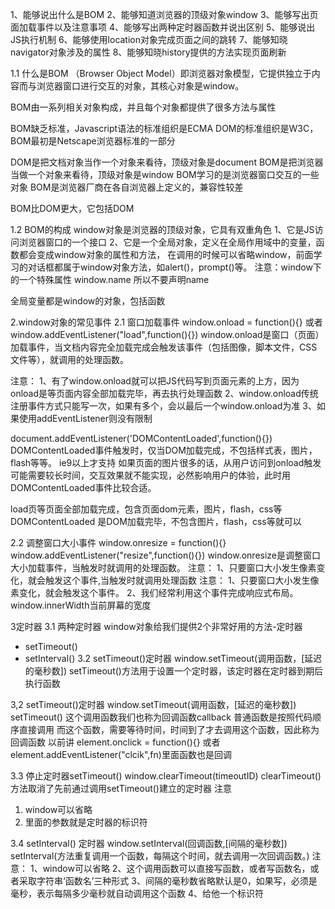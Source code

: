 1、能够说出什么是BOM
2、能够知道浏览器的顶级对象window
3、能够写出页面加载事件以及注意事项
4、能够写出两种定时器函数并说出区别
5、能够说出JS执行机制
6、能够使用location对象完成页面之间的跳转
7、能够知晓navigator对象涉及的属性
8、能够知晓history提供的方法实现页面刷新

1.1 什么是BOM 
（Browser Object Model）即浏览器对象模型，它提供独立于内容而与浏览器窗口进行交互的对象，其核心对象是window。

BOM由一系列相关对象构成，并且每个对象都提供了很多方法与属性

BOM缺乏标准，Javascript语法的标准组织是ECMA DOM的标准组织是W3C，BOM最初是Netscape浏览器标准的一部分

DOM是把文档对象当作一个对象来看待，顶级对象是document
BOM是把浏览器当做一个对象来看待，顶级对象是window
BOM学习的是浏览器窗口交互的一些对象
BOM是浏览器厂商在各自浏览器上定义的，兼容性较差

BOM比DOM更大，它包括DOM

1.2 BOM的构成
window对象是浏览器的顶级对象，它具有双重角色
1、它是JS访问浏览器窗口的一个接口
2、它是一个全局对象，定义在全局作用域中的变量，函数都会变成window对象的属性和方法，
在调用的时候可以省略window，前面学习的对话框都属于window对象方法，如alert()，prompt()等。
注意：window下的一个特殊属性 window.name
所以不要声明name

全局变量都是window的对象，包括函数

2.window对象的常见事件
2.1 窗口加载事件
window.onload = function(){}
或者
window.addEventListener("load",function(){})
window.onload是窗口（页面）加载事件，当文档内容完全加载完成会触发该事件（包括图像，脚本文件，CSS文件等），就调用的处理函数。

注意：
1、有了window.onload就可以把JS代码写到页面元素的上方，因为onload是等页面内容全部加载完毕，再去执行处理函数
2、window.onload传统注册事件方式只能写一次，如果有多个，会以最后一个window.onload为准
3、如果使用addEventListener则没有限制

document.addEventListener('DOMContentLoaded',function(){})
DOMContentLoaded事件触发时，仅当DOM加载完成，不包括样式表，图片，flash等等。
ie9以上才支持
如果页面的图片很多的话，从用户访问到onload触发可能需要较长时间，交互效果就不能实现，必然影响用户的体验，此时用DOMContentLoaded事件比较合适。

load页等页面全部加载完成，包含页面dom元素，图片，flash，css等
DOMContentLoaded 是DOM加载完毕，不包含图片，flash，css等就可以

2.2 调整窗口大小事件
window.onresize = function(){}
window.addEventListener("resize",function(){})
window.onresize是调整窗口大小加载事件，当触发时就调用的处理函数。
注意：
1、只要窗口大小发生像素变化，就会触发这个事件,当触发时就调用处理函数
注意：
1、只要窗口大小发生像素变化，就会触发这个事件。
2、我们经常利用这个事件完成响应式布局。window.innerWidth当前屏幕的宽度

3定时器
3.1 两种定时器
window对象给我们提供2个非常好用的方法-定时器
- setTimeout()
- setInterval()
3.2 setTimeout()定时器
window.setTimeout(调用函数，[延迟的毫秒数])
setTimeout()方法用于设置一个定时器，该定时器在定时器到期后执行函数

3,2 setTimeout()定时器
window.setTimeout(调用函数，[延迟的毫秒数])
setTimeout() 这个调用函数我们也称为回调函数callback
普通函数是按照代码顺序直接调用
而这个函数，需要等待时间，时间到了才去调用这个函数，因此称为回调函数
以前讲 element.onclick = function(){} 或者 element.addEventListener("clcik",fn)里面函数也是回调

3.3 停止定时器setTimeout()
window.clearTimeout(timeoutID)
clearTimeout()方法取消了先前通过调用setTimeout()建立的定时器
注意
1. window可以省略
2. 里面的参数就是定时器的标识符

3.4 setInterval() 定时器
window.setInterval(回调函数,[间隔的毫秒数])
setInterval(方法重复调用一个函数，每隔这个时间，就去调用一次回调函数。)
注意：
1、window可以省略
2、这个调用函数可以直接写函数，或者写函数名，或者采取字符串‘函数名’三种形式
3、间隔的毫秒数省略默认是0，如果写，必须是毫秒，表示每隔多少毫秒就自动调用这个函数
4、给他一个标识符


